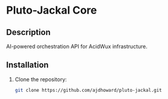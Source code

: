 # Pluto-Jackal Core

## Description
AI-powered orchestration API for AcidWux infrastructure.

## Installation

1. Clone the repository:
   ```bash
   git clone https://github.com/ajdhoward/pluto-jackal.git